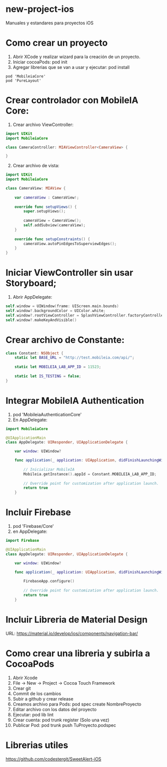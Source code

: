 # new-project-ios
Manuales y estandares para proyectos iOS

# Como crear un proyecto
1. Abrir XCode y realizar wizard para la creación de un proyecto.
2. Iniciar cocoaPods: pod init
3. Agregar librerias que se van a usar y ejecutar: pod install
```pod
pod 'MobileiaCore'
pod 'PureLayout'
```

# Crear controlador con MobileIA Core:
1. Crear archivo ViewController:
```swift
import UIKit
import MobileiaCore

class CameraController: MIAViewController<CameraView> {

}
```
2. Crear archivo de vista:
```swift
import UIKit
import MobileiaCore

class CameraView: MIAView {
    
    var cameraView : CameraView!;
    
    override func setupViews() {
        super.setupViews();
        
        cameraView = CameraView();
        self.addSubview(cameraView);
    }
    
    override func setupConstraints() {
        cameraView.autoPinEdgesToSuperviewEdges();
    }
}

```

# Iniciar ViewController sin usar Storyboard;
1. Abrir AppDelegate:
```swift
self.window = UIWindow(frame: UIScreen.main.bounds)
self.window?.backgroundColor = UIColor.white;
self.window?.rootViewController = SplashViewController.factoryController();
self.window?.makeKeyAndVisible()
```

# Crear archivo de Constante:
```swift
class Constant: NSObject {
    static let BASE_URL = "http://test.mobileia.com/api/";
    
    static let MOBILEIA_LAB_APP_ID = 11523;
    
    static let IS_TESTING = false;
}
```

# Integrar MobileIA Authentication
1. pod 'MobileiaAuthenticationCore'
2. En AppDelegate:
```swift
import MobileiaCore

@UIApplicationMain
class AppDelegate: UIResponder, UIApplicationDelegate {

    var window: UIWindow?

    func application(_ application: UIApplication, didFinishLaunchingWithOptions launchOptions: [UIApplicationLaunchOptionsKey: Any]?) -> Bool {
        
        // Inicializar MobileIA
        Mobileia.getInstance().appId = Constant.MOBILEIA_LAB_APP_ID;
        
        // Override point for customization after application launch.
        return true
    }

```


# Incluir Firebase
1. pod 'Firebase/Core'
2. en AppDelegate:
```swift
import Firebase

@UIApplicationMain
class AppDelegate: UIResponder, UIApplicationDelegate {

    var window: UIWindow?

    func application(_ application: UIApplication, didFinishLaunchingWithOptions launchOptions: [UIApplicationLaunchOptionsKey: Any]?) -> Bool {
        
        FirebaseApp.configure()
        
        // Override point for customization after application launch.
        return true
    }
```

# Incluir Libreria de Material Design
URL: https://material.io/develop/ios/components/navigation-bar/

# Como crear una libreria y subirla a CocoaPods
1. Abrir Xcode
2. File -> New -> Project -> Cocoa Touch Framework
3. Crear git
4. Commit de los cambios
5. Subir a github y crear release
6. Creamos archivo para Pods:
    pod spec create NombreProyecto
7. Editar archivo con los datos del proyecto
8. Ejecutar: pod lib lint
9. Crear cuenta: pod trunk register <Your Email> (Solo una vez)
10. Publicar Pod: pod trunk push TuProyecto.podspec


# Librerias utiles
https://github.com/codestergit/SweetAlert-iOS